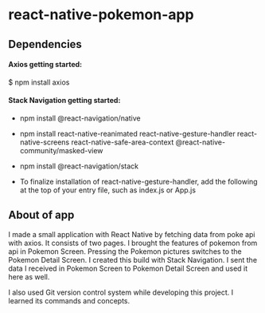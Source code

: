 # react-native-pokemon-app

## Dependencies

#### Axios getting started:
$ npm install axios

#### Stack Navigation getting started:
- npm install @react-navigation/native
- npm install react-native-reanimated react-native-gesture-handler react-native-screens react-native-safe-area-context @react-native-community/masked-view
- npm install @react-navigation/stack

- To finalize installation of react-native-gesture-handler, add the following at the top of your entry file, such as index.js or App.js
## About of app


I made a small application with React Native by fetching data from poke api with axios.
It consists of two pages. I brought the features of pokemon from api in Pokemon Screen. Pressing the Pokemon pictures switches to the Pokemon Detail Screen. I created this build with Stack Navigation. I sent the data I received in Pokemon Screen to Pokemon Detail Screen and used it here as well.

I also used Git version control system while developing this project. I learned its commands and concepts.
